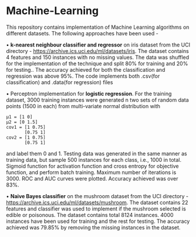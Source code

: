 # Machine-Learning
This repository contains implementation of Machine Learning algorithms on different datasets. The following approaches have been used - 

• **k-nearest neighbour classifier and regressor** on iris dataset from the UCI directory - https://archive.ics.uci.edu/ml/datasets/iris. The dataset contains 4 features and 150 instances with no missing values. The data was shuffled for the implementation of the technique and split 80% for training and 20% for testing.. The accuracy achieved for both the classification and regression was above 95%. The code implements both .csv(for classification) and .data(for regression) files

• Perceptron implementation for **logistic regression**. For the training dataset, 3000 training instances were generated n two    sets of random data points (1500 in each) from multi-variate normal distribution with
```
μ1 = [1 0]
μ2 = [0 1.5]
cov1 = [1 0.75]
       [0.75 1]
cov2 = [1 0.75]
       [0.75 1]
```
and label them 0 and 1. Testing data was generated in the same manner as training data, but sample 500 instances for each class, i.e., 1000 in total. Sigmoid function for activation function and cross entropy for objective function, and perform batch training. Maximum number of iterations is 3000. ROC and AUC curves were plotted. Accuracy achieved was over 83%.

• **Naive Bayes classifier** on the mushroom dataset from the UCI directory - https://archive.ics.uci.edu/ml/datasets/mushroom. The dataset contains 22 features and classifier was used to implement if the mushroom selected is edible or poisonous. The dataset contains total 8124 instances. 4000 instances have been used for training and the rest for testing. The accuracy achieved was 79.85% by removing the missing instances in the dataset.
